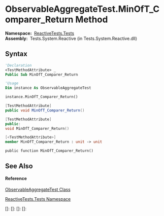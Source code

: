 # ObservableAggregateTest.MinOfT\_Comparer\_Return Method

**Namespace:**  [ReactiveTests.Tests](ReactiveTests.Tests\ReactiveTests.Tests.md)  
**Assembly:**  Tests.System.Reactive (in Tests.System.Reactive.dll)

## Syntax

```vb
'Declaration
<TestMethodAttribute> _
Public Sub MinOfT_Comparer_Return
```

```vb
'Usage
Dim instance As ObservableAggregateTest

instance.MinOfT_Comparer_Return()
```

```csharp
[TestMethodAttribute]
public void MinOfT_Comparer_Return()
```

```c++
[TestMethodAttribute]
public:
void MinOfT_Comparer_Return()
```

```fsharp
[<TestMethodAttribute>]
member MinOfT_Comparer_Return : unit -> unit 
```

```jscript
public function MinOfT_Comparer_Return()
```

## See Also

#### Reference

[ObservableAggregateTest Class](ObservableAggregateTest\ObservableAggregateTest.md)

[ReactiveTests.Tests Namespace](ReactiveTests.Tests\ReactiveTests.Tests.md)

[]: 
[]: 
[]: 
[]: 